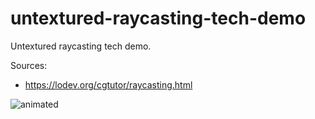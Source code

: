 # untextured-raycasting-tech-demo
Untextured raycasting tech demo.

Sources:
  - https://lodev.org/cgtutor/raycasting.html

<img src="https://giphy.com/gifs/lSIAhvCpJYtLB6so2M" alt="animated" />
